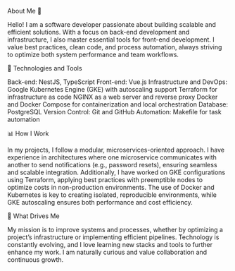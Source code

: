 About Me 👋

Hello! I am a software developer passionate about building scalable and efficient solutions. With a focus on back-end development and infrastructure, I also master essential tools for front-end development. I value best practices, clean code, and process automation, always striving to optimize both system performance and team workflows.

💼 Technologies and Tools

Back-end: NestJS, TypeScript
Front-end: Vue.js
Infrastructure and DevOps:
Google Kubernetes Engine (GKE) with autoscaling support
Terraform for infrastructure as code
NGINX as a web server and reverse proxy
Docker and Docker Compose for containerization and local orchestration
Database: PostgreSQL
Version Control: Git and GitHub
Automation: Makefile for task automation

📊 How I Work

In my projects, I follow a modular, microservices-oriented approach. I have experience in architectures where one microservice communicates with another to send notifications (e.g., password resets), ensuring seamless and scalable integration. Additionally, I have worked on GKE configurations using Terraform, applying best practices with preemptible nodes to optimize costs in non-production environments. The use of Docker and Kubernetes is key to creating isolated, reproducible environments, while GKE autoscaling ensures both performance and cost efficiency.

🚀 What Drives Me

My mission is to improve systems and processes, whether by optimizing a project’s infrastructure or implementing efficient pipelines. Technology is constantly evolving, and I love learning new stacks and tools to further enhance my work. I am naturally curious and value collaboration and continuous growth.

